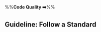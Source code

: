 <link rel="stylesheet" href="{{baseUrl}}/css/textbook.css">

<div class="website-content">

%%**Code Quality :arrow_right:**%%

## Guideline: Follow a Standard

<div id="main">

<include src="introduction/embed.md" />
<include src="basics/embed.md" />

</div>

</div>
</div>